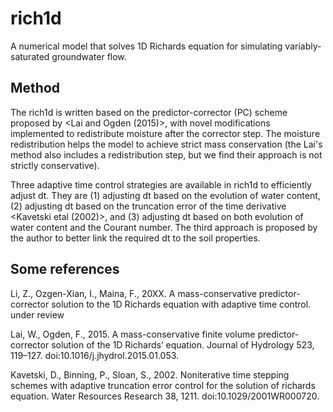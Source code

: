 # rich1d
A numerical model that solves 1D Richards equation for simulating variably-saturated groundwater flow. 


## Method
The rich1d is written based on the predictor-corrector (PC) scheme proposed by <Lai and Ogden (2015)>, with novel modifications implemented to redistribute moisture after the corrector step. The moisture redistribution helps the model to achieve strict mass conservation (the Lai's method also includes a redistribution step, but we find their approach is not strictly conservative). 

Three adaptive time control strategies are available in rich1d to efficiently adjust dt. They are (1) adjusting dt based on the evolution of water content, (2) adjusting dt based on the truncation error of the time derivative <Kavetski etal (2002)>, and (3) adjusting dt based on both evolution of water content and the Courant number. The third approach is proposed by the author to better link the required dt to the soil properties. 

## Some references
Li, Z., Ozgen-Xian, I., Maina, F., 20XX. A mass-conservative predictor-corrector solution to the 1D Richards equation with adaptive time control. under review

Lai, W., Ogden, F., 2015. A mass-conservative finite volume predictor-corrector solution of the 1D Richards’ equation. Journal of Hydrology 523, 119–127. doi:10.1016/j.jhydrol.2015.01.053.

Kavetski, D., Binning, P., Sloan, S., 2002. Noniterative time stepping schemes with adaptive truncation error control for the solution of richards equation. Water Resources Research 38, 1211. doi:10.1029/2001WR000720.

